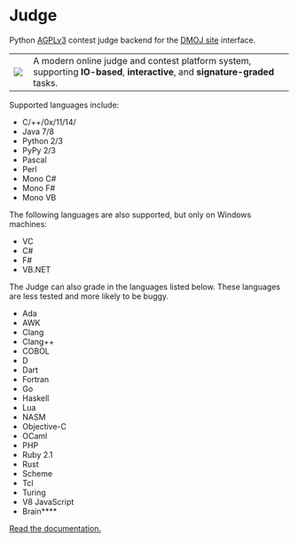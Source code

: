 Judge
=====
Python [AGPLv3](https://github.com/DMOJ/judge/blob/master/LICENSE) contest judge backend for the [DMOJ site](http://github.com/DMOJ/site) interface.

<table>
<tr>
<td>
<a href="http://dmoj.ca">
<img src="https://avatars2.githubusercontent.com/u/6934864?v=3&s=100" align="left"></img>
</a>
</td>
<td>
A modern online judge and contest platform system, supporting <b>IO-based</b>, <b>interactive</b>, and <b>signature-graded</b> tasks.
</td>
</tr>
</table>

Supported languages include:
* C/++/0x/11/14/
* Java 7/8
* Python 2/3
* PyPy 2/3
* Pascal
* Perl
* Mono C#
* Mono F#
* Mono VB

The following languages are also supported, but only on Windows machines:
* VC 
* C#
* F#
* VB.NET

The Judge can also grade in the languages listed below. These languages are less tested and more likely to be buggy.
* Ada
* AWK
* Clang
* Clang++
* COBOL
* D
* Dart
* Fortran
* Go
* Haskell
* Lua
* NASM
* Objective-C
* OCaml
* PHP
* Ruby 2.1
* Rust
* Scheme
* Tcl
* Turing
* V8 JavaScript
* Brain**** 

[Read the documentation.](https://dmoj.readthedocs.org/en/latest/)
